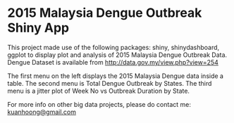 # 2015 Malaysia Dengue Outbreak Shiny App

This project made use of the following packages: shiny, shinydashboard, ggplot to display plot and analysis of 2015 Malaysia Dengue Outbreak Data. Dengue Dataset is available from http://data.gov.my/view.php?view=254

The first menu on the left displays the 2015 Malaysia Dengue data inside a table. The second menu is Total Dengue Outbreak by States. The third menu is a jitter plot of Week No vs Outbreak Duration by State.

For more info on other big data projects, please do contact me: kuanhoong@gmail.com